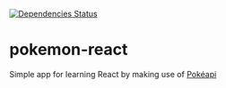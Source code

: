 [![Dependencies Status][dependencies-image]][david-url]
# pokemon-react
Simple app for learning React by making use of [Pokéapi](http://pokeapi.co/)

[dependencies-image]:https://david-dm.org/thewazir/pokemon-react.svg
[david-url]:https://david-dm.org/